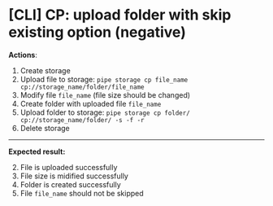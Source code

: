 # [CLI] CP: upload folder with skip existing option (negative)

**Actions**:
1.  Create storage
2.  Upload file to storage: `pipe storage cp file_name cp://storage_name/folder/file_name`
3.	Modify file `file_name` (file size should be changed)
4.  Create folder with uploaded file `file_name`
5.	Upload folder to storage: `pipe storage cp folder/ cp://storage_name/folder/ -s -f -r`
6.  Delete storage

***
**Expected result:**

2.	File is uploaded successfully
3.	File size is midified successfully
4.  Folder is created successfully
5.	File `file_name` should not be skipped
